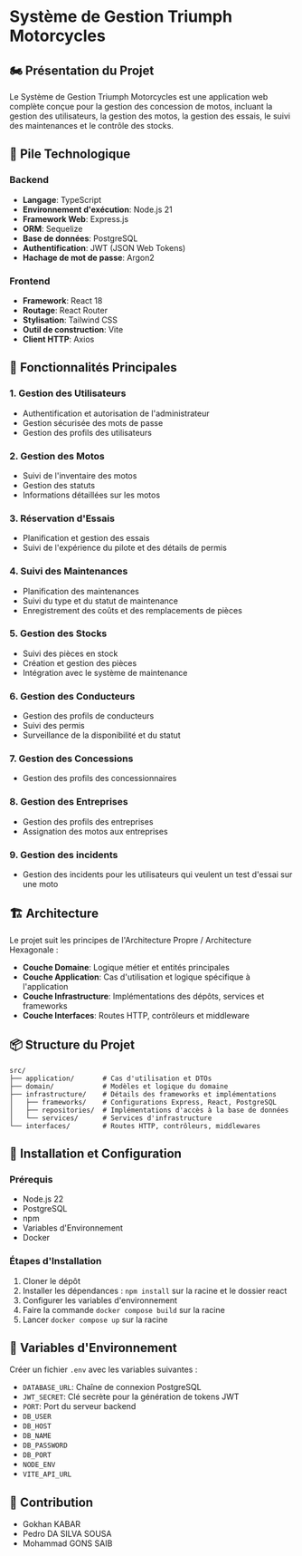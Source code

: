 # Système de Gestion Triumph Motorcycles

## 🏍️ Présentation du Projet

Le Système de Gestion Triumph Motorcycles est une application web complète conçue pour la gestion des concession de motos, incluant la gestion des utilisateurs, la gestion des motos, la gestion des essais, le suivi des maintenances et le contrôle des stocks.

## 🚀 Pile Technologique

### Backend
- **Langage**: TypeScript
- **Environnement d'exécution**: Node.js 21
- **Framework Web**: Express.js
- **ORM**: Sequelize
- **Base de données**: PostgreSQL
- **Authentification**: JWT (JSON Web Tokens)
- **Hachage de mot de passe**: Argon2

### Frontend
- **Framework**: React 18
- **Routage**: React Router
- **Stylisation**: Tailwind CSS
- **Outil de construction**: Vite
- **Client HTTP**: Axios

## 🌟 Fonctionnalités Principales

### 1. Gestion des Utilisateurs
- Authentification et autorisation de l'administrateur
- Gestion sécurisée des mots de passe
- Gestion des profils des utilisateurs

### 2. Gestion des Motos
- Suivi de l'inventaire des motos
- Gestion des statuts
- Informations détaillées sur les motos

### 3. Réservation d'Essais
- Planification et gestion des essais
- Suivi de l'expérience du pilote et des détails de permis

### 4. Suivi des Maintenances
- Planification des maintenances
- Suivi du type et du statut de maintenance
- Enregistrement des coûts et des remplacements de pièces

### 5. Gestion des Stocks
- Suivi des pièces en stock
- Création et gestion des pièces
- Intégration avec le système de maintenance

### 6. Gestion des Conducteurs
- Gestion des profils de conducteurs
- Suivi des permis
- Surveillance de la disponibilité et du statut

### 7. Gestion des Concessions
- Gestion des profils des concessionnaires

### 8. Gestion des Entreprises
- Gestion des profils des entreprises
- Assignation des motos aux entreprises

### 9. Gestion des incidents
- Gestion des incidents pour les utilisateurs qui veulent un test d'essai sur une moto


## 🏗️ Architecture

Le projet suit les principes de l'Architecture Propre / Architecture Hexagonale :

- **Couche Domaine**: Logique métier et entités principales
- **Couche Application**: Cas d'utilisation et logique spécifique à l'application
- **Couche Infrastructure**: Implémentations des dépôts, services et frameworks
- **Couche Interfaces**: Routes HTTP, contrôleurs et middleware

## 📦 Structure du Projet

```
src/
├── application/       # Cas d'utilisation et DTOs
├── domain/            # Modèles et logique du domaine
├── infrastructure/    # Détails des frameworks et implémentations
│   ├── frameworks/    # Configurations Express, React, PostgreSQL
│   ├── repositories/  # Implémentations d'accès à la base de données
│   └── services/      # Services d'infrastructure
└── interfaces/        # Routes HTTP, contrôleurs, middlewares
```

## 🔧 Installation et Configuration

### Prérequis
- Node.js 22
- PostgreSQL
- npm
- Variables d'Environnement
- Docker

### Étapes d'Installation
1. Cloner le dépôt
2. Installer les dépendances : `npm install` sur la racine et le dossier react
3. Configurer les variables d'environnement
4. Faire la commande `docker compose build` sur la racine
5. Lancer `docker compose up` sur la racine


## 🔐 Variables d'Environnement

Créer un fichier `.env` avec les variables suivantes :
- `DATABASE_URL`: Chaîne de connexion PostgreSQL
- `JWT_SECRET`: Clé secrète pour la génération de tokens JWT
- `PORT`: Port du serveur backend
- `DB_USER`
- `DB_HOST`
- `DB_NAME`
- `DB_PASSWORD`
- `DB_PORT`
- `NODE_ENV`
- `VITE_API_URL`

## 🤝 Contribution

- Gokhan KABAR
- Pedro DA SILVA SOUSA
- Mohammad GONS SAIB

